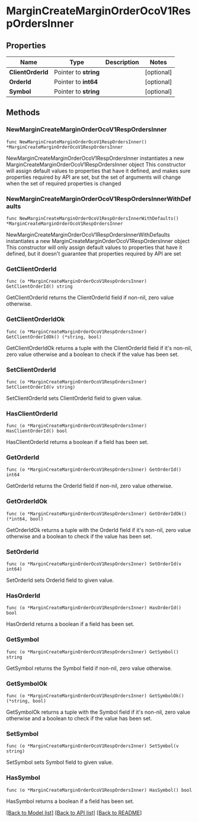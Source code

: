 # MarginCreateMarginOrderOcoV1RespOrdersInner

## Properties

Name | Type | Description | Notes
------------ | ------------- | ------------- | -------------
**ClientOrderId** | Pointer to **string** |  | [optional] 
**OrderId** | Pointer to **int64** |  | [optional] 
**Symbol** | Pointer to **string** |  | [optional] 

## Methods

### NewMarginCreateMarginOrderOcoV1RespOrdersInner

`func NewMarginCreateMarginOrderOcoV1RespOrdersInner() *MarginCreateMarginOrderOcoV1RespOrdersInner`

NewMarginCreateMarginOrderOcoV1RespOrdersInner instantiates a new MarginCreateMarginOrderOcoV1RespOrdersInner object
This constructor will assign default values to properties that have it defined,
and makes sure properties required by API are set, but the set of arguments
will change when the set of required properties is changed

### NewMarginCreateMarginOrderOcoV1RespOrdersInnerWithDefaults

`func NewMarginCreateMarginOrderOcoV1RespOrdersInnerWithDefaults() *MarginCreateMarginOrderOcoV1RespOrdersInner`

NewMarginCreateMarginOrderOcoV1RespOrdersInnerWithDefaults instantiates a new MarginCreateMarginOrderOcoV1RespOrdersInner object
This constructor will only assign default values to properties that have it defined,
but it doesn't guarantee that properties required by API are set

### GetClientOrderId

`func (o *MarginCreateMarginOrderOcoV1RespOrdersInner) GetClientOrderId() string`

GetClientOrderId returns the ClientOrderId field if non-nil, zero value otherwise.

### GetClientOrderIdOk

`func (o *MarginCreateMarginOrderOcoV1RespOrdersInner) GetClientOrderIdOk() (*string, bool)`

GetClientOrderIdOk returns a tuple with the ClientOrderId field if it's non-nil, zero value otherwise
and a boolean to check if the value has been set.

### SetClientOrderId

`func (o *MarginCreateMarginOrderOcoV1RespOrdersInner) SetClientOrderId(v string)`

SetClientOrderId sets ClientOrderId field to given value.

### HasClientOrderId

`func (o *MarginCreateMarginOrderOcoV1RespOrdersInner) HasClientOrderId() bool`

HasClientOrderId returns a boolean if a field has been set.

### GetOrderId

`func (o *MarginCreateMarginOrderOcoV1RespOrdersInner) GetOrderId() int64`

GetOrderId returns the OrderId field if non-nil, zero value otherwise.

### GetOrderIdOk

`func (o *MarginCreateMarginOrderOcoV1RespOrdersInner) GetOrderIdOk() (*int64, bool)`

GetOrderIdOk returns a tuple with the OrderId field if it's non-nil, zero value otherwise
and a boolean to check if the value has been set.

### SetOrderId

`func (o *MarginCreateMarginOrderOcoV1RespOrdersInner) SetOrderId(v int64)`

SetOrderId sets OrderId field to given value.

### HasOrderId

`func (o *MarginCreateMarginOrderOcoV1RespOrdersInner) HasOrderId() bool`

HasOrderId returns a boolean if a field has been set.

### GetSymbol

`func (o *MarginCreateMarginOrderOcoV1RespOrdersInner) GetSymbol() string`

GetSymbol returns the Symbol field if non-nil, zero value otherwise.

### GetSymbolOk

`func (o *MarginCreateMarginOrderOcoV1RespOrdersInner) GetSymbolOk() (*string, bool)`

GetSymbolOk returns a tuple with the Symbol field if it's non-nil, zero value otherwise
and a boolean to check if the value has been set.

### SetSymbol

`func (o *MarginCreateMarginOrderOcoV1RespOrdersInner) SetSymbol(v string)`

SetSymbol sets Symbol field to given value.

### HasSymbol

`func (o *MarginCreateMarginOrderOcoV1RespOrdersInner) HasSymbol() bool`

HasSymbol returns a boolean if a field has been set.


[[Back to Model list]](../README.md#documentation-for-models) [[Back to API list]](../README.md#documentation-for-api-endpoints) [[Back to README]](../README.md)


